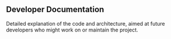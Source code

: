 ## Developer Documentation

Detailed explanation of the code and architecture, aimed at future developers who might work on or maintain the project.
